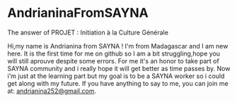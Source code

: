 # AndrianinaFromSAYNA
The answer of PROJET : Initiation à la Culture Générale

Hi,my name is Andrianina from SAYNA !
I'm from Madagascar and I am new here.
It is the first time for me on github so I am a bit struggling,hope you will still aprouve despite some errors.
For me it's an honor to take part of SAYNA community and i really hope it will get better as time passes by.
Now i'm just at the learning part but my goal is to be a SAYNA worker so i could get along with my future.
If you have anything to say to me, you can join me at: andrianina252@gmail.com. 
